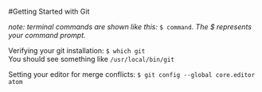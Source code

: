#Getting Started with Git

*note: terminal commands are shown like this:* `$ command`. *The $ represents your command prompt.*

Verifying your git installation:  `$ which git`  
You should see something like `/usr/local/bin/git`

Setting your editor for merge conflicts:
`$ git config --global core.editor atom`

